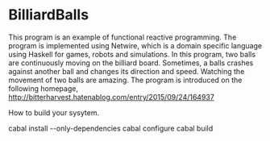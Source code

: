 # BilliardBalls
This program is an example of functional reactive programming. The program is implemented using Netwire, which is a domain specific language using Haskell for games, robots and simulations. In this program, two balls are continuously moving on the billiard board. Sometimes, a balls crashes against another ball and changes its direction and speed. Watching the movement of two balls are amazing. The program is introduced on the following homepage,
http://bitterharvest.hatenablog.com/entry/2015/09/24/164937

How to build your sysytem.

cabal install --only-dependencies
cabal configure
cabal build
